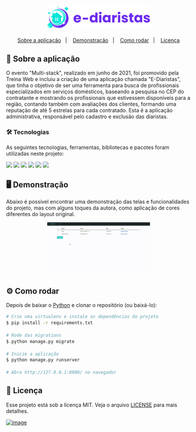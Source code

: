<h1  align="center">
  <img
    width="280px"
    src="https://github.com/MariaGabrielaReis/multistack-ediaristas/blob/main/public/img/logos/logo.svg"
  />
</h1>

<p align="center" >
  <a href="#projeto">Sobre a aplicação</a>&nbsp;&nbsp;&nbsp;|&nbsp;&nbsp;&nbsp;
  <a href="#demo">Demonstração</a>&nbsp;&nbsp;&nbsp;|&nbsp;&nbsp;&nbsp;
  <a href="#requisitos">Como rodar</a>&nbsp;&nbsp;&nbsp;|&nbsp;&nbsp;&nbsp;
  <a href="#licenca">Licença</a>
</p>

<span id="projeto">
  
## :bookmark_tabs: Sobre a aplicação
O evento "Multi-stack", realizado em junho de 2021, foi promovido pela Treina Web e incluiu a criação de uma aplicação chamada "E-Diaristas", 
que tinha o objetivo de ser uma ferramenta para busca de profissionais especializados em serviços domésticos, baseando a pesquisa no CEP do contratante 
e mostrando os profissionais que estivessem disponíveis para a região, contando também com avaliações dos clientes, formando uma reputação de até 5 estrelas 
para cada contratado. Esta é a aplicação administrativa, responsável pelo cadastro e exclusão das diaristas.

<span id="tecs">

### 🛠️ Tecnologias

As seguintes tecnologias, ferramentas, bibliotecas e pacotes foram utilizadas neste projeto:

<p> 
  <a href="https://developer.mozilla.org/pt-BR/docs/Web/HTML"><img src="https://img.shields.io/badge/HTML5-E34F26?style=for-the-badge&logo=html5&logoColor=white"/></a>
  <a href="https://getbootstrap.com/"><img src="https://img.shields.io/badge/Bootstrap-563D7C?style=for-the-badge&logo=bootstrap&logoColor=white"/></a>
   <a href="https://www.sqlite.org/index.html"><img src="https://img.shields.io/badge/SQLite-07405E?style=for-the-badge&logo=sqlite&logoColor=white"/></a>
  <a href="https://www.djangoproject.com/"><img src="https://img.shields.io/badge/Django-092E20?style=for-the-badge&logo=django&logoColor=white"/></a>
  <img src="https://img.shields.io/badge/Pillow%20|%20Crispy%20|%20Easy--Mask%20|%20jQuery%20Mask-092E20?style=for-the-badge&logo=django&logoColor=white&labelColor=green"/>
  <a href="https://www.jetbrains.com/pt-br/pycharm/"><img src="https://img.shields.io/badge/pycharm-143?style=for-the-badge&logo=pycharm&logoColor=black&color=gray&labelColor=green"/></a>
</p>
  
<span id="demo">
  
## :desktop_computer: Demonstração
Abaixo é possível encontrar uma demonstração das telas e funcionalidades do projeto, mas com alguns toques da autora, como aplicação de cores diferentes do layout original.

<p  align="center">
  <img
    width="280px"
    src=".github/demo-painel.gif"
  />
 </p>

<span id="requisitos">

## :gear: Como rodar

Depois de baixar o [Python](https://nodejs.org/en/) e clonar o repositório (ou baixá-lo):

```bash
# Crie uma virtualenv e instale as dependências do projeto
$ pip install -r requirements.txt

# Rode das migrations
$ python manage.py migrate
  
# Inicie a aplicação
$ python manage.py runserver

# Abra http://127.0.0.1:8000/ no navegador
```

<span id="licenca">

## :page_with_curl: Licença

Esse projeto está sob a licença MIT. Veja o arquivo [LICENSE](LICENSE) para mais detalhes.

[![image](https://img.shields.io/badge/✨%20Maria%20Gabriela%20Reis,%202021-LinkedIn-009973?style=flat-square)](https://www.linkedin.com/in/mariagabrielareis/)
